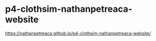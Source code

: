 # p4-clothsim-nathanpetreaca-website
https://nathanpetreaca.github.io/p4-clothsim-nathanpetreaca-website/
